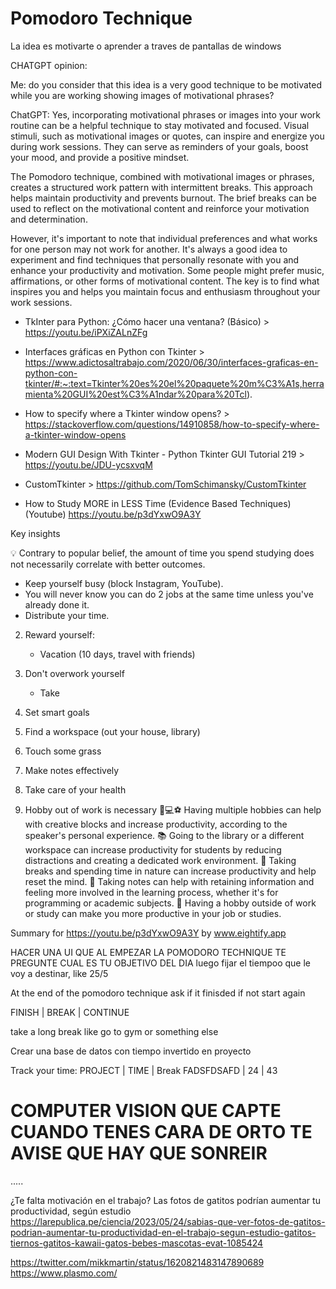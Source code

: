 # Pomodoro Technique


La idea es motivarte o aprender a traves de pantallas de windows

CHATGPT opinion:

Me: do you consider that this idea is a very good technique to be motivated while you are working showing images of motivational phrases?

ChatGPT: Yes, incorporating motivational phrases or images into your work routine can be a helpful technique to stay motivated and focused. Visual stimuli, such as motivational images or quotes, can inspire and energize you during work sessions. They can serve as reminders of your goals, boost your mood, and provide a positive mindset.

The Pomodoro technique, combined with motivational images or phrases, creates a structured work pattern with intermittent breaks. This approach helps maintain productivity and prevents burnout. The brief breaks can be used to reflect on the motivational content and reinforce your motivation and determination.

However, it's important to note that individual preferences and what works for one person may not work for another. It's always a good idea to experiment and find techniques that personally resonate with you and enhance your productivity and motivation. Some people might prefer music, affirmations, or other forms of motivational content. The key is to find what inspires you and helps you maintain focus and enthusiasm throughout your work sessions.







- TkInter para Python: ¿Cómo hacer una ventana? (Básico) > https://youtu.be/iPXiZALnZFg
- Interfaces gráficas en Python con Tkinter > https://www.adictosaltrabajo.com/2020/06/30/interfaces-graficas-en-python-con-tkinter/#:~:text=Tkinter%20es%20el%20paquete%20m%C3%A1s,herramienta%20GUI%20est%C3%A1ndar%20para%20Tcl).
- How to specify where a Tkinter window opens? > https://stackoverflow.com/questions/14910858/how-to-specify-where-a-tkinter-window-opens
- Modern GUI Design With Tkinter - Python Tkinter GUI Tutorial 219 > https://youtu.be/JDU-ycsxvqM
- CustomTkinter > https://github.com/TomSchimansky/CustomTkinter


- How to Study MORE in LESS Time (Evidence Based Techniques) (Youtube) https://youtu.be/p3dYxwO9A3Y

Key insights

💡 Contrary to popular belief, the amount of time you spend studying does not necessarily correlate with better outcomes.
- Keep yourself busy (block Instagram, YouTube).
- You will never know you can do 2 jobs at the same time unless you've already done it.
- Distribute your time.
2. Reward yourself:
    - Vacation (10 days, travel with friends)
3. Don't overwork yourself
    - Take

4. Set smart goals

5. Find a workspace (out your house, library)
6. Touch some grass
7. Make notes effectively
8. Take care of your health
9. Hobby out of work is necessary
🎥💻⚽ Having multiple hobbies can help with creative blocks and increase productivity, according to the speaker's personal experience.
📚 Going to the library or a different workspace can increase productivity for students by reducing distractions and creating a dedicated work environment.
🌳 Taking breaks and spending time in nature can increase productivity and help reset the mind.
📝 Taking notes can help with retaining information and feeling more involved in the learning process, whether it's for programming or academic subjects.
🎨 Having a hobby outside of work or study can make you more productive in your job or studies.

Summary for https://youtu.be/p3dYxwO9A3Y by www.eightify.app

HACER UNA UI QUE AL EMPEZAR LA POMODORO TECHNIQUE TE PREGUNTE CUAL ES TU OBJETIVO DEL DIA luego fijar el tiempoo que le voy a destinar, like 25/5

At the end of the pomodoro technique ask if it finisded if not start again

FINISH | BREAK | CONTINUE

take a long break like go to gym or something else


Crear una base de datos con tiempo invertido en proyecto

Track your time:
PROJECT     | TIME  | Break
FADSFDSAFD  | 24    | 43





# COMPUTER VISION QUE CAPTE CUANDO TENES CARA DE ORTO TE AVISE QUE HAY QUE SONREIR
.....

¿Te falta motivación en el trabajo? Las fotos de gatitos podrían aumentar tu productividad, según estudio
https://larepublica.pe/ciencia/2023/05/24/sabias-que-ver-fotos-de-gatitos-podrian-aumentar-tu-productividad-en-el-trabajo-segun-estudio-gatitos-tiernos-gatitos-kawaii-gatos-bebes-mascotas-evat-1085424


https://twitter.com/mikkmartin/status/1620821483147890689
https://www.plasmo.com/